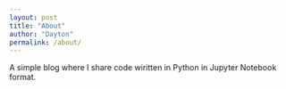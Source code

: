 ```yaml
---
layout: post
title: "About"
author: "Dayton"
permalink: /about/
---
```


A simple blog where I share code wiritten in Python in Jupyter Notebook format.

